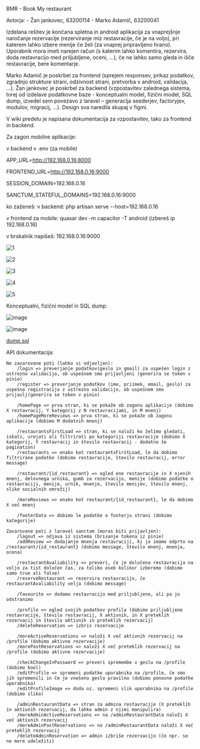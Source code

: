 BMR - Book My restaurant

Avtorja:
    -   Žan jankovec, 63200114
    -   Marko Adamič, 63200041

Izdelana rešitev je končana spletna in android aplikacija za vnaprejšnje naročanje rezervacije (rezerviranje miz restavracije, če je na voljo), pri katerem lahko izbere menije če želi (za vnaprej pripravljeno hrano). Uporabnik mora imeti narejen račun (s katerim lahko komentira, rezervira, doda restavracijo med priljubljene, oceni, …), če ne lahko samo gleda in išče restavracije, bere komentarje.

Marko Adamič je poskrbel za frontend (sprejem responsev, prikaz podatkov, zgradnjo strukture strani, odzivnost strani, pretvorba v android, validacija, ...).
Žan jankovec je poskrbel za backend (vzpostavitev zalednega sistema, torej od izdelave podatkovne baze - konceptualni model, fizični model, SQL dump, izvedel sem povezavo z laravel – generacija seederjev, factoryjev, modulov, migracij, ...).
Design sva naredila skupaj v figmi.

V wiki predelu je napisana dokumentacija za vzpostavitev, tako za frontend in backend.

Za zagon mobilne aplikacije: 

v backend v .env (za mobile)

APP_URL=http://192.168.0.16:8000

FRONTEND_URL=http://192.168.0.16:9000

SESSION_DOMAIN=192.168.0.16

SANCTUM_STATEFUL_DOMAINS=192.168.0.16:9000


ko zaženeš:
v backend: php artisan serve --host=192.168.0.16

v frontend za mobile: quasar dev -m capacitor -T android (izbereš ip 192.168.0.16)

v brskalnik napišeš: 192.168.0.16:9000


![1](/uploads/8059b7d351c9ad10b7650e930b13675b/1.PNG)

![2](/uploads/441a8f56fd8a2964b0c9a1b3abd77926/2.PNG)

![3](/uploads/6aabd23f98eb315d9f54dd3526b2fbec/3.PNG)

![4](/uploads/9c8897456d1cc180937f312092a311cc/4.PNG)

![5](/uploads/5502517c40402fe4073605af5bbc2606/5.PNG)


Konceptualni, fizični model in SQL dump:

![image](/uploads/76c3ca1823d00742de96500e1b0e425a/image.png)

![image](/uploads/5ffca4af2e0a14ad843201d202f0f962/image.png)

[dump.sql](/uploads/89a4beae5a2bc50c1bd997dbc79fb19a/dump.sql)

API dokumentacija:
```
Ne zavarovane poti (lahko si odjavljen):
    /login => preverjanje podatkov(geslo in gmail) za uspešen login z ustrezno validacijo, ob uspešnem smo prijavljeni (generira se token v pinio)
    /register => preverjanje podatkov (ime, priimek, email, geslo) za uspešno registracijo z ustrezno validacijo, ob uspešnem smo prijavlj(generira se token v pinio)

    /homePage => prva stran, ki se pokaže ob zagonu aplikacije (dobimo X restavracij, Y kategorij z N restavracijami, in M mnenj)
    /homePageMoreReviews => prva stran, ki se pokaže ob zagonu aplikacije (dobimo M dodatnih mnenj)

    /restaurantsFirstLoad => stran, ki se naloži ko želimo gledati, iskati, urejati ali filtrirati po kategoriji restavracije (dobimo X kategorij, Y restavracij in število restavracij - dodatno še pagination)
    /restaurants => enako kot restaurantsFirstLoad, le da dobimo filtrirane podatke (dobimo restavracije, število restavracij, error message)

    /restaurant/{id_restaurant} => ogled ene restavracije in X njenih mnenj, delovnega urnika, gumb za rezervacijo, menije (dobimo podatke o restavraciji, menije, urnik, mnenje, število menijev, število mnenj, slike socialnih omrežij)

    /moreReviews => enako kot restaurant/{id_restaurant}, le da dobimo X več mnenj

    /footerData => dobimo le podatke o footerju strani (dobimo kategorije)

Zavarovane poti z laravel sanctum (moras biti prijavljen):
    /logout => odjava iz sistema (brisanje tokena iz pinie)
    /addReview => dodajanje mnenja restavraciji, ki jo imamo odprto na  /restaurant/{id_restaurant} (dobimo message, število mnenj, mnenja, ocena)

    /restaurantAvaliability => preveri, če je določena restavracija na voljo za tist določen čas, za toliko oseb kolikor izberemo (dobimo samo true ali false)
    /reserveRestaurant => rezervira restavracijo, če restaurantAvaliability velja (dobimo message)

    /favourite => dodamo restavracijo med priljubljene, ali pa jo odstranimo

    /profile => ogled svojih podatkov profila (dobimo priljubljene restavracije, število restavracij, X aktivnih, in X preteklih rezervacij in število aktivnih in preteklih rezervacij)
    /deleteReservation => izbris rezervacije

    /moreActiveReservations => naloži X več aktivnih rezervacij na /profile (dobimo aktivne rezervacije)
    /morePastReservations => naloži X več preteklih rezervacij na /profile (dobimo aktivne rezervacije)

    /checkChangeInPassword => preveri spremembe v geslu na /profile (dobimo bool)
    /editProfile => spremeni podatke uporabnika na /profile, če smo jih spremenili in če je vnešeno geslo pravilno (dobimo ponovne podatke uporabnika) 
    /editProfileImage => doda oz. spremeni slik uporabnika na /profile (dobimo sliko)

    /adminRestaurantData => stran za admina restavracije (X preteklih in aktivnih rezervacij, da lahko admin z njimi manipulira)
    /moreAdminActiveReservations => na /adminRestaurantData naloži X več aktivnih rezervacij
    /moreAdminPastReservations => na /adminRestaurantData naloži X več preteklih rezervacij
    /deleteAdminReservation => admin izbriše rezervacijo (če npr. se ne more udeležiti)
```
